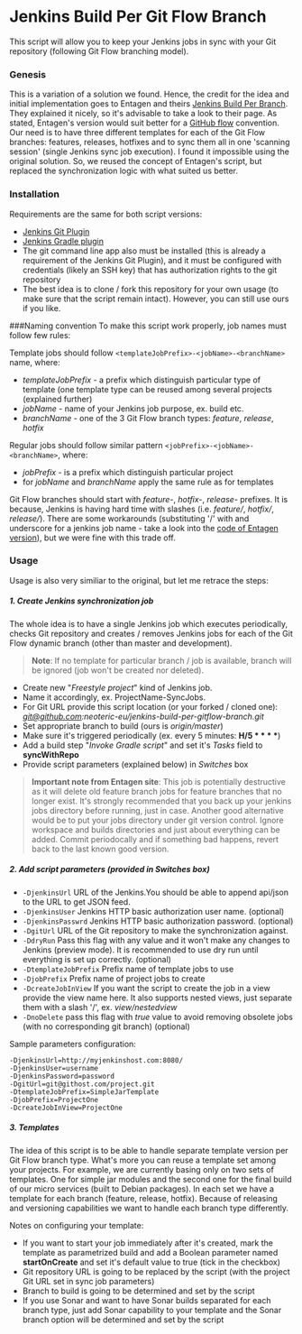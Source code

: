 # Jenkins Build Per Git Flow Branch
This script will allow you to keep your Jenkins jobs in sync with your Git repository (following Git Flow branching model).

### Genesis
This is a variation of a solution we found. Hence, the credit for the idea and initial implementation goes to Entagen and theirs [Jenkins Build Per Branch]. They explained it nicely, so it's advisable to take a look to their page. As stated, Entagen's version would suit better for a [GitHub flow] convention. Our need is to have three different templates for each of the Git Flow branches: features, releases, hotfixes and to sync them all in one 'scanning session' (single Jenkins sync job execution). I found it impossible using the original solution.
So, we reused the concept of Entagen's script, but replaced the synchronization logic with what suited us better.

### Installation
Requirements are the same for both script versions:
- [Jenkins Git Plugin]
- [Jenkins Gradle plugin]
- The git command line app also must be installed (this is already a requirement of the Jenkins Git Plugin), and it must be configured with credentials (likely an SSH key) that has authorization rights to the git repository
- The best idea is to clone / fork this repository for your own usage (to make sure that the script remain intact). However, you can still use ours if you like.

###Naming convention
To make this script work properly, job names must follow few rules:

Template jobs should follow
`<templateJobPrefix>-<jobName>-<branchName>` name, where:
- *templateJobPrefix* - a prefix which distinguish particular type of template (one template type can be reused among several projects (explained further)
- *jobName* - name of your Jenkins job purpose, ex. build etc. 
- *branchName* - one of the 3 Git Flow branch types: *feature*, *release*, *hotfix*

Regular jobs should follow similar pattern `<jobPrefix>-<jobName>-<branchName>`, where:
- *jobPrefix* - is a prefix which distinguish particular project
- for *jobName* and *branchName* apply the same rule as for templates 

Git Flow branches should start with *feature-*, *hotfix-*, *release-* prefixes. It is because, Jenkins is having hard time with slashes (i.e. *feature/*, *hotfix/*, *release/*). There are some workarounds (substituting '/' with and underscore for a jenkins job name - take a look into the [code of Entagen version]), but we were fine with this trade off. 

### Usage
Usage is also very similiar to the original, but let me retrace the steps:
##### 1. Create Jenkins synchronization job
The whole idea is to have a single Jenkins job which executes periodically, checks Git repository and creates / removes Jenkins jobs for each of the Git Flow dynamic branch (other than master and development).
> **Note**: If no template for particular branch / job is available, branch will be ignored (job won't be created nor deleted).

- Create new "*Freestyle project*" kind of Jenkins job.
- Name it accordingly, ex. ProjectName-SyncJobs.
- For Git URL provide this script location (or your forked / cloned one): *git@github.com:neoteric-eu/jenkins-build-per-gitflow-branch.git*
- Set appropriate branch to build (ours is *origin/master*)
- Make sure it's triggered periodically (ex. every 5 minutes: __H/5 \* \* \* \*__)
- Add a build step "*Invoke Gradle script*" and set it's *Tasks* field to **syncWithRepo**
- Provide script parameters (explained below) in *Switches* box


> **Important note from Entagen site**: This job is potentially destructive as it will delete old feature branch jobs for feature branches that no longer exist. It's strongly recommended that you back up your jenkins jobs directory before running, just in case. Another good alternative would be to put your jobs directory under git version control. Ignore workspace and builds directories and just about everything can be added. Commit periodocally and if something bad happens, revert back to the last known good version.

##### 2. Add script parameters (provided in Switches box)
- `-DjenkinsUrl` URL of the Jenkins.You should be able to append api/json to the URL to get JSON feed.
- `-DjenkinsUser` Jenkins HTTP basic authorization user name. (optional)
- `-DjenkinsPasswrd` Jenkins HTTP basic authorization password. (optional)
- `-DgitUrl` URL of the Git repository to make the synchronization against.
- `-DdryRun` Pass this flag with any value and it won't make any changes to Jenkins (preview mode). It is recommended to use dry run until everything is set up correctly. (optional)
- `-DtemplateJobPrefix` Prefix name of template jobs to use
- `-DjobPrefix` Prefix name of project jobs to create
- `-DcreateJobInView` If you want the script to create the job in a view provide the view name here. It also supports nested views, just separate them with a slash '/', ex. *view/nestedview*
- `-DnoDelete` pass this flag with *true* value to avoid removing obsolete jobs (with no corresponding git branch) (optional)

Sample parameters configuration:
```
-DjenkinsUrl=http://myjenkinshost.com:8080/
-DjenkinsUser=username
-DjenkinsPassword=password
-DgitUrl=git@githost.com/project.git
-DtemplateJobPrefix=SimpleJarTemplate
-DjobPrefix=ProjectOne
-DcreateJobInView=ProjectOne
```

##### 3. Templates
The idea of this script is to be able to handle separate template version per Git Flow branch type. What's more you can reuse a template set among your projects. For example, we are currently basing only on two sets of templates. One for simple jar modules and the second one for the final build of our micro services (built to Debian packages). In each set we have a template for each branch (feature, release, hotfix). Because of releasing and versioning capabilities we want to handle each branch type differently.

Notes on configuring your template:
- If you want to start your job immediately after it's created, mark the template as parametrized build and add a Boolean parameter named **startOnCreate** and set it's default value to true (tick in the checkbox)
- Git repository URL is going to be replaced by the script (with the project Git URL set in sync job parameters)
- Branch to build is going to be determined and set by the script
- If you use Sonar and want to have Sonar builds separated for each branch type, just add Sonar capability to your template and the Sonar branch option will be determined and set by the script

[Jenkins Build Per Branch]:http://entagen.github.io/jenkins-build-per-branch/
[GitHub flow]:http://scottchacon.com/2011/08/31/github-flow.html
[Jenkins Git Plugin]:https://wiki.jenkins-ci.org/display/JENKINS/Git+Plugin
[Jenkins Gradle plugin]:https://wiki.jenkins-ci.org/display/JENKINS/Gradle+Plugin
[code of Entagen version]:https://github.com/entagen/jenkins-build-per-branch/blob/master/src/main/groovy/com/entagen/jenkins/TemplateJob.groovy